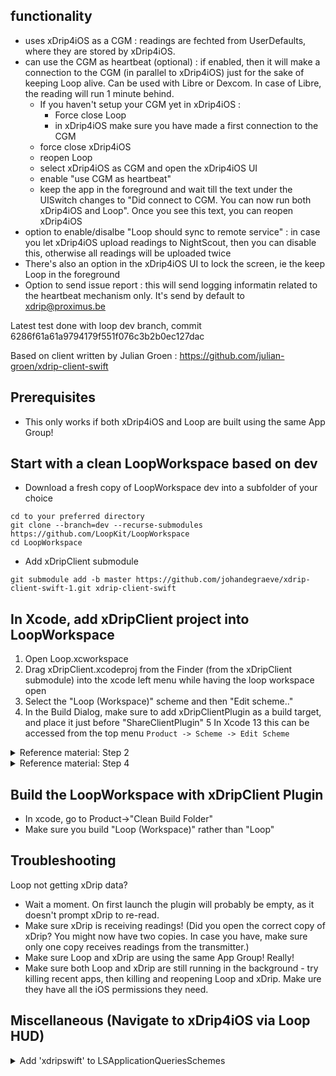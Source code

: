## functionality

- uses xDrip4iOS as a CGM : readings are fechted from UserDefaults, where they are stored by xDrip4iOS.
- can use the CGM as heartbeat (optional) : if enabled, then it will make a connection to the CGM (in parallel to xDrip4iOS) just for the sake of keeping Loop alive. Can be used with Libre or Dexcom. In case of Libre, the reading will run 1 minute behind.
  - If you haven't setup your CGM yet in xDrip4iOS : 
      - Force close Loop
      - in xDrip4iOS make sure you have made a first connection to the CGM
  - force close xDrip4iOS
  - reopen Loop
  - select xDrip4iOS as CGM and open the xDrip4iOS UI
  - enable "use CGM as heartbeat"
  - keep the app in the foreground and wait till the text under the UISwitch changes to "Did connect to CGM. You can now run both xDrip4iOS and Loop". Once you see this text, you can reopen xDrip4iOS
- option to enable/disalbe "Loop should sync to remote service" : in case you let xDrip4iOS upload readings to NightScout, then you can disable this, otherwise all readings will be uploaded twice
- There's also an option in the xDrip4iOS UI to lock the screen, ie the keep Loop in the foreground 
- Option to send issue report : this will send logging informatin related to the heartbeat mechanism only. It's send by default to xdrip@proximus.be

Latest test done with loop dev branch, commit 6286f61a61a9794179f551f076c3b2b0ec127dac

Based on client written by Julian Groen : https://github.com/julian-groen/xdrip-client-swift

## Prerequisites

- This only works if both xDrip4iOS and Loop are built using the same App Group!

## Start with a clean LoopWorkspace based on dev

* Download a fresh copy of LoopWorkspace dev into a subfolder of your choice
```
cd to your preferred directory
git clone --branch=dev --recurse-submodules https://github.com/LoopKit/LoopWorkspace
cd LoopWorkspace
```

* Add xDripClient submodule
```
git submodule add -b master https://github.com/johandegraeve/xdrip-client-swift-1.git xdrip-client-swift
```

## In Xcode, add xDripClient project into LoopWorkspace
1. Open Loop.xcworkspace
2. Drag xDripClient.xcodeproj from the Finder (from the xDripClient submodule) into the xcode left menu while having the loop workspace open
3. Select the "Loop (Workspace)" scheme and then "Edit scheme.."
4. In the Build Dialog, make sure to add xDripClientPlugin as a build target, and place it just before "ShareClientPlugin"
5 In Xcode 13 this can be accessed from the top menu `Product -> Scheme -> Edit Scheme`

<details>
<summary>Reference material: Step 2</summary>

  ![Schermafbeelding 2022-03-15 om 20 42 54](https://user-images.githubusercontent.com/55219001/158459048-e0fd4d82-780c-4452-851d-4d48a3e15594.png)

</details>

<details>
<summary>Reference material: Step 4</summary>

  ![Schermafbeelding 2022-03-15 om 20 43 16](https://user-images.githubusercontent.com/55219001/158459062-1e267e3f-33cb-431b-874c-688555a7a099.png)

</details>

## Build the LoopWorkspace with xDripClient Plugin
* In xcode, go to Product->"Clean Build Folder"
* Make sure you build "Loop (Workspace)" rather than "Loop"

## Troubleshooting
Loop not getting xDrip data?
* Wait a moment. On first launch the plugin will probably be empty, as it doesn't prompt xDrip to re-read.
* Make sure xDrip is receiving readings! (Did you open the correct copy of xDrip? You might now have two copies. In case you have, make sure only one copy receives readings from the transmitter.)
* Make sure Loop and xDrip are using the same App Group! Really!
* Make sure both Loop and xDrip are still running in the background - try killing recent apps, then killing and reopening Loop and xDrip. Make ure they have all the iOS permissions they need.

## Miscellaneous (Navigate to xDrip4iOS via Loop HUD)

<details>
<summary>Add 'xdripswift' to LSApplicationQueriesSchemes</summary>

  ![Schermafbeelding 2022-03-15 om 20 38 37](https://user-images.githubusercontent.com/55219001/158460127-6f55a457-fcb4-4dbd-ba55-8c744b66782a.png)

</details>
